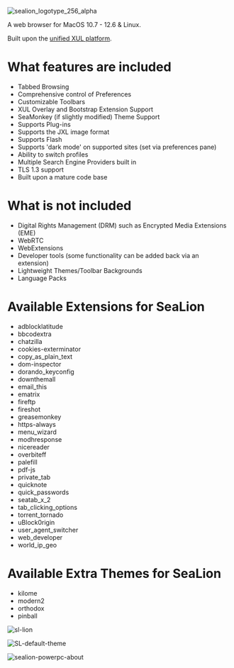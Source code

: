 
![sealion_logotype_256_alpha](https://github.com/wicknix/SeaLion/assets/39230578/91143f53-c942-40ed-b5f8-7cb752ab9187)

A web browser for MacOS 10.7 - 12.6 & Linux.

Built upon the [unified XUL platform](https://repo.palemoon.org/MoonchildProductions/UXP).

What features are included
=========================================================================

* Tabbed Browsing
* Comprehensive control of Preferences
* Customizable Toolbars
* XUL Overlay and Bootstrap Extension Support
* SeaMonkey (if slightly modified) Theme Support
* Supports Plug-ins
* Supports the JXL image format
* Supports Flash
* Supports 'dark mode' on supported sites (set via preferences pane)
* Ability to switch profiles
* Multiple Search Engine Providers built in
* TLS 1.3 support
* Built upon a mature code base

What is not included
=========================================================================

* Digital Rights Management (DRM) such as Encrypted Media Extensions (EME)
* WebRTC
* WebExtensions
* Developer tools (some functionality can be added back via an extension)
* Lightweight Themes/Toolbar Backgrounds
* Language Packs


Available Extensions for SeaLion
======================
* adblocklatitude
* bbcodextra
* chatzilla
* cookies-exterminator
* copy_as_plain_text
* dom-inspector
* dorando_keyconfig
* downthemall
* email_this
* ematrix
* fireftp
* fireshot
* greasemonkey
* https-always
* menu_wizard
* modhresponse
* nicereader
* overbiteff
* palefill
* pdf-js
* private_tab
* quicknote
* quick_passwords
* seatab_x_2
* tab_clicking_options
* torrent_tornado
* uBlock0rigin
* user_agent_switcher
* web_developer
* world_ip_geo

Available Extra Themes for SeaLion
======================
* kilome
* modern2
* orthodox
* pinball

![sl-lion](https://github.com/wicknix/SeaLion/assets/39230578/8998bc06-3e16-40ae-8125-7a027c007f82)

![SL-default-theme](https://github.com/wicknix/SeaLion/assets/39230578/5aa88392-c5e5-4646-a18d-e57a6bbee974)

![sealion-powerpc-about](https://github.com/wicknix/SeaLion/assets/39230578/84c5a83c-c174-4340-9e46-b99c32410d31)


